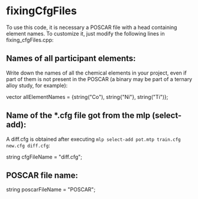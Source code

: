 # fixingCfgFiles
To use this code, it is necessary a POSCAR file with a head containing element names.
To customize it, just modify the following lines in fixing_cfgFiles.cpp:

  ## Names of all participant elements: 
  Write down the names of all the chemical elements in your project, even if part of them is not present in the POSCAR (a binary may be part of a ternary alloy study, for example):
  
  vector<string> allElementNames = {string("Co"), string{"Ni"}, string("Ti")};

  ## Name of the *.cfg file got from the mlp (select-add):
  A diff.cfg is obtained after executing `mlp select-add pot.mtp train.cfg new.cfg diff.cfg`:

  string cfgFileName = "diff.cfg";

  ## POSCAR file name:
  string poscarFileName = "POSCAR";

